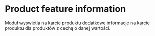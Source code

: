 # Product feature information
Moduł wyświetla na karcie produktu dodatkowe informacje na karcie produktu dla produktów z cechą o danej wartości.
